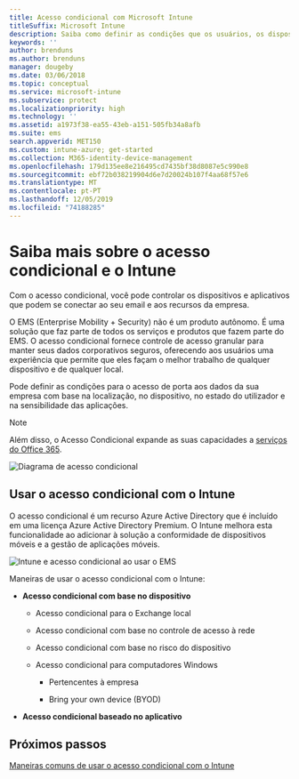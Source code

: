 ```yaml
---
title: Acesso condicional com Microsoft Intune
titleSuffix: Microsoft Intune
description: Saiba como definir as condições que os usuários, os dispositivos e os aplicativos devem atender para acessar os recursos da empresa no Microsoft Intune.
keywords: ''
author: brenduns
ms.author: brenduns
manager: dougeby
ms.date: 03/06/2018
ms.topic: conceptual
ms.service: microsoft-intune
ms.subservice: protect
ms.localizationpriority: high
ms.technology: ''
ms.assetid: a1973f38-ea55-43eb-a151-505fb34a8afb
ms.suite: ems
search.appverid: MET150
ms.custom: intune-azure; get-started
ms.collection: M365-identity-device-management
ms.openlocfilehash: 179d135ee8e216495cd7435bf38d8087e5c990e8
ms.sourcegitcommit: ebf72b038219904d6e7d20024b107f4aa68f57e6
ms.translationtype: MT
ms.contentlocale: pt-PT
ms.lasthandoff: 12/05/2019
ms.locfileid: "74188285"
---
```

# <a name="learn-about-conditional-access-and-intune"></a>Saiba mais sobre o acesso condicional e o Intune

Com o acesso condicional, você pode controlar os dispositivos e aplicativos que podem se conectar ao seu email e aos recursos da empresa. 

O EMS (Enterprise Mobility + Security) não é um produto autônomo. É uma solução que faz parte de todos os serviços e produtos que fazem parte do EMS. O acesso condicional fornece controle de acesso granular para manter seus dados corporativos seguros, oferecendo aos usuários uma experiência que permite que eles façam o melhor trabalho de qualquer dispositivo e de qualquer local.

Pode definir as condições para o acesso de porta aos dados da sua empresa com base na localização, no dispositivo, no estado do utilizador e na sensibilidade das aplicações.

> [!NOTE]
> Além disso, o Acesso Condicional expande as suas capacidades a [serviços do Office 365](https://docs.microsoft.com/office365/enterprise/office-365-client-support-conditional-access).

![Diagrama de acesso condicional](./media/conditional-access/ca-diagram-1.png)

## <a name="use-conditional-access-with-intune"></a>Usar o acesso condicional com o Intune

O acesso condicional é um recurso Azure Active Directory que é incluído em uma licença Azure Active Directory Premium. O Intune melhora esta funcionalidade ao adicionar à solução a conformidade de dispositivos móveis e a gestão de aplicações móveis. 

![Intune e acesso condicional ao usar o EMS](./media/conditional-access/intune-with-ca-1.png)

Maneiras de usar o acesso condicional com o Intune:

- **Acesso condicional com base no dispositivo**

  - Acesso condicional para o Exchange local

  - Acesso condicional com base no controle de acesso à rede

  - Acesso condicional com base no risco do dispositivo

  - Acesso condicional para computadores Windows

    - Pertencentes à empresa

    - Bring your own device (BYOD)

- **Acesso condicional baseado no aplicativo**

## <a name="next-steps"></a>Próximos passos

[Maneiras comuns de usar o acesso condicional com o Intune](conditional-access-intune-common-ways-use.md)
